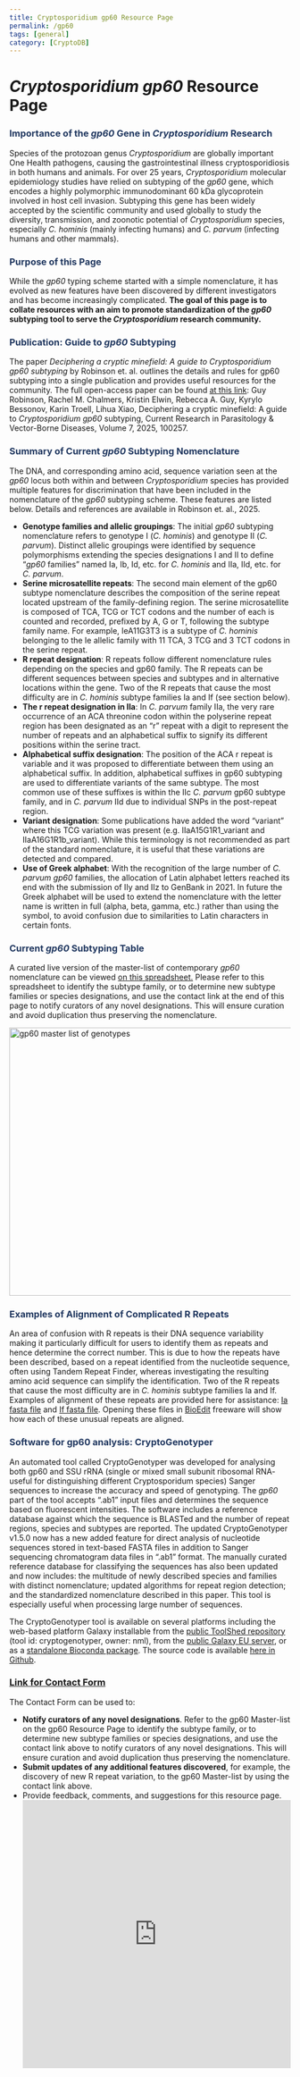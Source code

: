 ```yaml
---
title: Cryptosporidium gp60 Resource Page
permalink: /gp60
tags: [general]
category: [CryptoDB]
---
```

<style>

div.method-details {
  margin: 2em;
}

h3 {
  color: #213860;
}

</style>

<h1><i>Cryptosporidium gp60</i> Resource Page</h1>

<div class="static-content"> 

<h3>Importance of the <i>gp60</i> Gene in <i>Cryptosporidium</i> Research</h3>
Species of the protozoan genus <i>Cryptosporidium</i> are globally important One Health pathogens, causing the gastrointestinal illness cryptosporidiosis in both humans and animals. For over 25 years, <i>Cryptosporidium</i> molecular epidemiology studies have relied on subtyping of the <i>gp60</i> gene, which encodes a highly polymorphic immunodominant 60 kDa glycoprotein involved in host cell invasion. Subtyping this gene has been widely accepted by the scientific community and used globally to study the diversity, transmission, and zoonotic potential of <i>Cryptosporidium</i> species, especially <i>C. hominis</i> (mainly infecting humans) and <i>C. parvum</i> (infecting humans and other mammals).

<h3>Purpose of this Page</h3>
While the <i>gp60</i> typing scheme started with a simple nomenclature, it has evolved as new features have been discovered by different investigators and has become increasingly complicated. <b>The goal of this page is to collate resources with an aim to promote standardization of the <i>gp60</i> subtyping tool to serve the <i>Cryptosporidium</i> research community.</b>

<h3>Publication: Guide to <i>gp60</i> Subtyping</h3>
The paper <i>Deciphering a cryptic minefield: A guide to Cryptosporidium gp60 subtyping</i> by Robinson et. al. outlines the details and rules for gp60 subtyping into a single publication and provides useful resources for the community. The full open-access paper can be found <a href="https://doi.org/10.1016/j.crpvbd.2025.100257" target="_blank">at this link</a>: Guy Robinson, Rachel M. Chalmers, Kristin Elwin, Rebecca A. Guy, Kyrylo Bessonov, Karin Troell, Lihua Xiao, Deciphering a cryptic minefield: A guide to <i>Cryptosporidium gp60</i> subtyping, Current Research in Parasitology & Vector-Borne Diseases, Volume 7, 2025, 100257.

<h3>Summary of Current <i>gp60</i> Subtyping Nomenclature</h3>
The DNA, and corresponding amino acid, sequence variation seen at the <i>gp60</i> locus both within and between <i>Cryptosporidium</i> species has provided multiple features for discrimination that have been included in the nomenclature of the <i>gp60</i> subtyping scheme. These features are listed below. Details and references are available in Robinson et. al., 2025.
       <ul>
        <li><b>Genotype families and allelic groupings</b>: The initial <i>gp60</i> subtyping nomenclature refers to genotype I (<i>C. hominis</i>) and genotype II (<i>C. parvum</i>). Distinct allelic groupings were identified by sequence polymorphisms extending the species designations I and II to define “<i>gp60</i> families” named Ia, Ib, Id, etc. for <i>C. hominis</i> and IIa, IId, etc. for <i>C. parvum</i>.</li>
        <li><b>Serine microsatellite repeats</b>: The second main element of the gp60 subtype nomenclature describes the composition of the serine repeat located upstream of the family-defining region. The serine microsatellite is composed of TCA, TCG or TCT codons and the number of each is counted and recorded, prefixed by A, G or T, following the subtype family name. For example, IeA11G3T3 is a subtype of <i>C. hominis</i> belonging to the Ie allelic family with 11 TCA, 3 TCG and 3 TCT codons in the serine repeat.</li>
        <li><b>R repeat designation</b>: R repeats follow different nomenclature rules depending on the species and gp60 family. The R repeats can be different sequences between species and subtypes and in alternative locations within the gene. Two of the R repeats that cause the most difficulty are in <i>C. hominis</i> subtype families Ia and If (see section below).</li>
        <li><b>The r repeat designation in IIa</b>: In <i>C. parvum</i> family IIa, the very rare occurrence of an ACA threonine codon within the polyserine repeat region has been designated as an “r” repeat with a digit to represent the number of repeats and an alphabetical suffix to signify its different positions within the serine tract.</li>
        <li><b>Alphabetical suffix designation</b>: The position of the ACA r repeat is variable and it was proposed to differentiate between them using an alphabetical suffix. In addition, alphabetical suffixes in gp60 subtyping are used to differentiate variants of the same subtype. The most common use of these suffixes is within the IIc <i>C. parvum</i> gp60 subtype family, and in <i>C. parvum</i> IId due to individual SNPs in the post-repeat region.</li>
        <li><b>Variant designation</b>: Some publications have added the word “variant” where this TCG variation was present (e.g. IIaA15G1R1_variant and IIaA16G1R1b_variant). While this terminology is not recommended as part of the standard nomenclature, it is useful that these variations are detected and compared.</li>
        <li><b>Use of Greek alphabet</b>: With the recognition of the large number of <i>C. parvum gp60</i> families, the allocation of Latin alphabet letters reached its end with the submission of IIy and IIz to GenBank in 2021. In future the Greek alphabet will be used to extend the nomenclature with the letter name is written in full (alpha, beta, gamma, etc.) rather than using the symbol, to avoid confusion due to similarities to Latin characters in certain fonts.</li>
        </ul>

<h3>Current <i>gp60</i> Subtyping Table</h3>
A curated live version of the master-list of contemporary <i>gp60</i> nomenclature can be viewed <a href="https://outlookuga-my.sharepoint.com/:x:/g/personal/nkittur_uga_edu/EcrE-iaQ3ktNmd3Gs4RsjKAB5yJCj_6JWEOZwOp7uLnMDQ?e=1d9soc" target="_blank">on this spreadsheet.</a> Please refer to this spreadsheet to identify the subtype family, or to determine new subtype families or species designations, and use the contact link at the end of this page to notify curators of any novel designations. This will ensure curation and avoid duplication thus preserving the nomenclature.

<a href="https://outlookuga-my.sharepoint.com/:x:/g/personal/nkittur_uga_edu/EcrE-iaQ3ktNmd3Gs4RsjKAB5yJCj_6JWEOZwOp7uLnMDQ?e=1d9soc"><img src="{{'/assets/images/resources_tools/gp60_master_list_image.png'| absolute_url}}" alt="gp60 master list of genotypes" width="640px" height="480px"> </a>


<h3>Examples of Alignment of Complicated R Repeats</h3>
An area of confusion with R repeats is their DNA sequence variability making it particularly difficult for users to identify them as repeats and hence determine the correct number. This is due to how the repeats have been described, based on a repeat identified from the nucleotide sequence, often using Tandem Repeat Finder, whereas investigating the resulting amino acid sequence can simplify the identification. Two of the R repeats that cause the most difficulty are in <i>C. hominis</i> subtype families Ia and If. Examples of alignment of these repeats are provided here for assistance: <a target="_blank" href="{{'/documents/gp60_Ia_R_repeat_alignment.fas' | absolute_url}}">Ia fasta file</a> and <a target="_blank" href="{{'/documents/gp60_If_R_repeat_alignment.fas' | absolute_url}}">If fasta file</a>. Opening these files in <a href="https://bioedit.software.informer.com/download/" target="_blank">BioEdit</a> freeware will show how each of these unusual repeats are aligned. 

<h3> Software for gp60 analysis: CryptoGenotyper</h3>
An automated tool called CryptoGenotyper was developed for analysing both gp60 and SSU rRNA (single or mixed small subunit ribosomal RNA- useful for distinguishing different Cryptosporidum species) Sanger sequences to increase the accuracy and speed of genotyping. The <i>gp60</i> part of the tool accepts “.ab1” input files and determines the sequence based on fluorescent intensities. The software includes a reference database against which the sequence is BLASTed and the number of repeat regions, species and subtypes are reported. The updated CryptoGenotyper v1.5.0 now has a new added feature for direct analysis of nucleotide sequences stored in text-based FASTA files in addition to Sanger sequencing chromatogram data files in “.ab1” format. The manually curated reference database for classifying the sequences has also been updated and now includes: the multitude of newly described species and families with distinct nomenclature; updated algorithms for repeat region detection; and the standardized nomenclature described in this paper. This tool is especially useful when processing large number of sequences.
<p>The CryptoGenotyper tool is available on several platforms including the web-based platform Galaxy installable from the <a href="https://toolshed.g2.bx.psu.edu/" target="_blank">public ToolShed repository</a> (tool id: cryptogenotyper, owner: nml), from the <a href="https://usegalaxy.eu/root?tool_id=CryptoGenotyper" target="_blank">public Galaxy EU server</a>, or as a <a href="https://anaconda.org/bioconda/cryptogenotyper" target="_blank">standalone Bioconda package</a>. The source code is available <a href="https://github.com/phac-nml/CryptoGenotyper" target="_blank">here in Github</a>.</p>

<h3> <a href="https://docs.google.com/forms/d/e/1FAIpQLSeUAcedO-I2b5IXXOW4p_iZGsoNkbROXA11_LHtVAJSZ1PTSQ/viewform?usp=header" target="_blank">Link for Contact Form</a></h3>
The Contact Form can be used to:
<ul>
<li><b>Notify curators of any novel designations</b>. Refer to the gp60 Master-list on the gp60 Resource Page to identify the subtype family, or to determine new subtype families or species designations, and use the contact link above to notify curators of any novel designations. This will ensure curation and avoid duplication thus preserving the nomenclature.</li>
<li><b>Submit updates of any additional features discovered</b>, for example, the discovery of new R repeat variation, to the gp60 Master-list by using the contact link above.</li>
<li>Provide feedback, comments, and suggestions for this resource page.</li>

<iframe width="640px" height="480px" src="https://forms.office.com/Pages/ResponsePage.aspx?id=HmwhqGNNUkOMO1D6HxR1sfSzFThO1v5EiUjn4NwIEKFUMEhVVjMxR05KU0tBOFZVMlRBMEM2SlJKNC4u&embed=true" frameborder="0" marginwidth="0" marginheight="0" style="border: none; max-width:100%; max-height:100vh" allowfullscreen webkitallowfullscreen mozallowfullscreen msallowfullscreen> </iframe>

